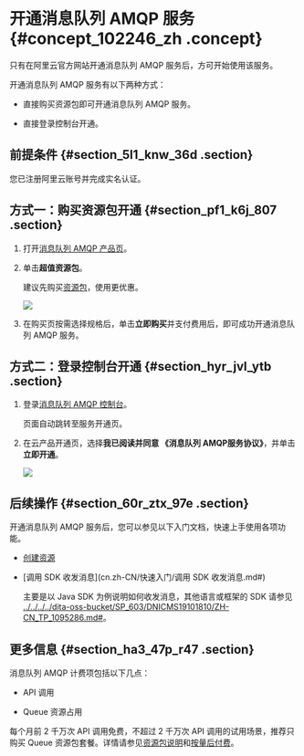 # 开通消息队列 AMQP 服务 {#concept_102246_zh .concept}

只有在阿里云官方网站开通消息队列 AMQP 服务后，方可开始使用该服务。

开通消息队列 AMQP 服务有以下两种方式：

-   直接购买资源包即可开通消息队列 AMQP 服务。

-   直接登录控制台开通。


## 前提条件 {#section_5l1_knw_36d .section}

您已注册阿里云账号并完成实名认证。

## 方式一：购买资源包开通 {#section_pf1_k6j_807 .section}

1.  打开[消息队列 AMQP 产品页](https://www.aliyun.com/product/amqp)。

2.  单击**超值资源包**。

    建议先购买[资源包](https://common-buy.aliyun.com/?commodityCode=onsproxy_bag#/buy)，使用更优惠。

    ![](http://static-aliyun-doc.oss-cn-hangzhou.aliyuncs.com/assets/img/1095282/156453872053930_zh-CN.png)

3.  在购买页按需选择规格后，单击**立即购买**并支付费用后，即可成功开通消息队列 AMQP 服务。


## 方式二：登录控制台开通 {#section_hyr_jvl_ytb .section}

1.  登录[消息队列 AMQP 控制台](https://amqp.console.aliyun.com/?spm=a2c4g.11186623.2.10.4ca71e9aHUdq0W)。

    页面自动跳转至服务开通页。

2.  在云产品开通页，选择**我已阅读并同意 《消息队列 AMQP服务协议》**，并单击**立即开通**。

    ![](http://static-aliyun-doc.oss-cn-hangzhou.aliyuncs.com/assets/img/1095282/156453872153931_zh-CN.png)


## 后续操作 {#section_60r_ztx_97e .section}

开通消息队列 AMQP 服务后，您可以参见以下入门文档，快速上手使用各项功能。

-   [创建资源](cn.zh-CN/快速入门/创建资源.md#)

-   [调用 SDK 收发消息](cn.zh-CN/快速入门/调用 SDK 收发消息.md#)

    主要是以 Java SDK 为例说明如何收发消息，其他语言或框架的 SDK 请参见 [../../../../dita-oss-bucket/SP\_603/DNICMS19101810/ZH-CN\_TP\_1095286.md\#](../../../../cn.zh-CN/.md#)。


## 更多信息 {#section_ha3_47p_r47 .section}

消息队列 AMQP 计费项包括以下几点：

-   API 调用

-   Queue 资源占用


每个月前 2 千万次 API 调用免费，不超过 2 千万次 API 调用的试用场景，推荐只购买 Queue 资源包套餐。详情请参见[资源包说明](../../../../cn.zh-CN/产品定价/资源包说明.md#)和[按量后付费](../../../../cn.zh-CN/产品定价/按量后付费.md#)。

